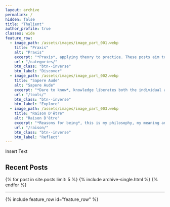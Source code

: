 ```yaml
---
layout: archive
permalink: /
hidden: false
title: "Thalient"
author_profile: true
classes: wide
feature_row:
  - image_path: /assets/images/image_part_001.webp
    title: "Praxis"
    alt: "Praxis"
    excerpt: "*Praxis*, applying theory to practice. These posts aim to bridge the gap between insight and real-world application."
    url: "/categories/"
    btn_class: "btn--inverse"
    btn_label: "Discover"
  - image_path: /assets/images/image_part_002.webp
    title: "Sapere Aude"
    alt: "Sapere Aude"
    excerpt: "*Dare to know*, knowledge liberates both the individual and enlightens society. These are the tools that I use to deepen understanding."
    url: "/tools/"
    btn_class: "btn--inverse"
    btn_label: "Explore"
  - image_path: /assets/images/image_part_003.webp
    title: "Raison D'être"
    alt: "Raison D'être"
    excerpt: "*Reasons for being*, this is my philosophy, my meaning and purpose. This section explores who I am and why I do what I do."
    url: "/raison/"
    btn_class: "btn--inverse"
    btn_label: "Reflect"
---
```

Insert Text

<h2>Recent Posts</h2>
{% for post in site.posts limit: 5 %}
  {% include archive-single.html %}
{% endfor %}

---

{% include feature_row id="feature_row" %}
